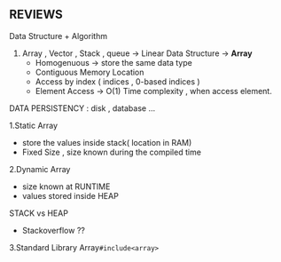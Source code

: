 ## REVIEWS 

Data Structure + Algorithm 

1. Array , Vector , Stack , queue -> Linear Data Structure 
-> **Array** 
    - Homogenuous -> store the same data type 
    - Contiguous Memory Location 
    - Access by index ( indices , 0-based indices )
    - Element Access -> O(1) Time complexity , when access element. 

DATA PERSISTENCY : disk , database ... 

1.Static Array 
- store the values inside stack( location in RAM)
- Fixed Size , size known during the compiled time 

2.Dynamic Array 
- size known at RUNTIME 
- values stored inside HEAP

STACK vs HEAP
- Stackoverflow ?? 

3.Standard Library Array`#include<array>`